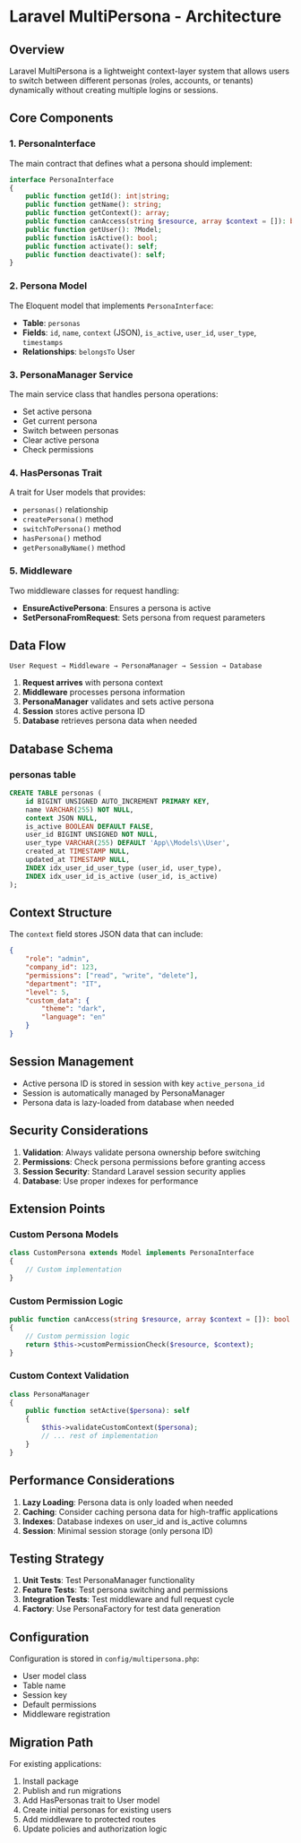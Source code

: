 # Laravel MultiPersona - Architecture

## Overview

Laravel MultiPersona is a lightweight context-layer system that allows users to switch between different personas (roles, accounts, or tenants) dynamically without creating multiple logins or sessions.

## Core Components

### 1. PersonaInterface

The main contract that defines what a persona should implement:

```php
interface PersonaInterface
{
    public function getId(): int|string;
    public function getName(): string;
    public function getContext(): array;
    public function canAccess(string $resource, array $context = []): bool;
    public function getUser(): ?Model;
    public function isActive(): bool;
    public function activate(): self;
    public function deactivate(): self;
}
```

### 2. Persona Model

The Eloquent model that implements `PersonaInterface`:

- **Table**: `personas`
- **Fields**: `id`, `name`, `context` (JSON), `is_active`, `user_id`, `user_type`, `timestamps`
- **Relationships**: `belongsTo` User

### 3. PersonaManager Service

The main service class that handles persona operations:

- Set active persona
- Get current persona
- Switch between personas
- Clear active persona
- Check permissions

### 4. HasPersonas Trait

A trait for User models that provides:

- `personas()` relationship
- `createPersona()` method
- `switchToPersona()` method
- `hasPersona()` method
- `getPersonaByName()` method

### 5. Middleware

Two middleware classes for request handling:

- **EnsureActivePersona**: Ensures a persona is active
- **SetPersonaFromRequest**: Sets persona from request parameters

## Data Flow

```
User Request → Middleware → PersonaManager → Session → Database
```

1. **Request arrives** with persona context
2. **Middleware** processes persona information
3. **PersonaManager** validates and sets active persona
4. **Session** stores active persona ID
5. **Database** retrieves persona data when needed

## Database Schema

### personas table

```sql
CREATE TABLE personas (
    id BIGINT UNSIGNED AUTO_INCREMENT PRIMARY KEY,
    name VARCHAR(255) NOT NULL,
    context JSON NULL,
    is_active BOOLEAN DEFAULT FALSE,
    user_id BIGINT UNSIGNED NOT NULL,
    user_type VARCHAR(255) DEFAULT 'App\\Models\\User',
    created_at TIMESTAMP NULL,
    updated_at TIMESTAMP NULL,
    INDEX idx_user_id_user_type (user_id, user_type),
    INDEX idx_user_id_is_active (user_id, is_active)
);
```

## Context Structure

The `context` field stores JSON data that can include:

```json
{
    "role": "admin",
    "company_id": 123,
    "permissions": ["read", "write", "delete"],
    "department": "IT",
    "level": 5,
    "custom_data": {
        "theme": "dark",
        "language": "en"
    }
}
```

## Session Management

- Active persona ID is stored in session with key `active_persona_id`
- Session is automatically managed by PersonaManager
- Persona data is lazy-loaded from database when needed

## Security Considerations

1. **Validation**: Always validate persona ownership before switching
2. **Permissions**: Check persona permissions before granting access
3. **Session Security**: Standard Laravel session security applies
4. **Database**: Use proper indexes for performance

## Extension Points

### Custom Persona Models

```php
class CustomPersona extends Model implements PersonaInterface
{
    // Custom implementation
}
```

### Custom Permission Logic

```php
public function canAccess(string $resource, array $context = []): bool
{
    // Custom permission logic
    return $this->customPermissionCheck($resource, $context);
}
```

### Custom Context Validation

```php
class PersonaManager
{
    public function setActive($persona): self
    {
        $this->validateCustomContext($persona);
        // ... rest of implementation
    }
}
```

## Performance Considerations

1. **Lazy Loading**: Persona data is only loaded when needed
2. **Caching**: Consider caching persona data for high-traffic applications
3. **Indexes**: Database indexes on user_id and is_active columns
4. **Session**: Minimal session storage (only persona ID)

## Testing Strategy

1. **Unit Tests**: Test PersonaManager functionality
2. **Feature Tests**: Test persona switching and permissions
3. **Integration Tests**: Test middleware and full request cycle
4. **Factory**: Use PersonaFactory for test data generation

## Configuration

Configuration is stored in `config/multipersona.php`:

- User model class
- Table name
- Session key
- Default permissions
- Middleware registration

## Migration Path

For existing applications:

1. Install package
2. Publish and run migrations
3. Add HasPersonas trait to User model
4. Create initial personas for existing users
5. Add middleware to protected routes
6. Update policies and authorization logic
